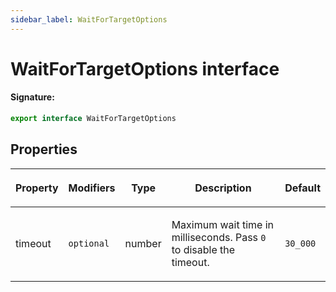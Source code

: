 ```yaml
---
sidebar_label: WaitForTargetOptions
---
```


# WaitForTargetOptions interface

#### Signature:

```typescript
export interface WaitForTargetOptions
```

## Properties

<table><thead><tr><th>

Property

</th><th>

Modifiers

</th><th>

Type

</th><th>

Description

</th><th>

Default

</th></tr></thead>
<tbody><tr><td>

<p id="timeout">timeout</p>

</td><td>

`optional`

</td><td>

number

</td><td>

Maximum wait time in milliseconds. Pass `0` to disable the timeout.

</td><td>

`30_000`

</td></tr>
</tbody></table>
